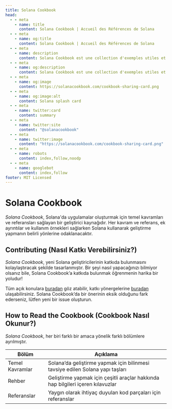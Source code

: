 ```yaml
---
title: Solana Cookbook
head:
  - - meta
    - name: title
      content: Solana Cookbook | Accueil des Références de Solana
  - - meta
    - name: og:title
      content: Solana Cookbook | Accueil des Références de Solana
  - - meta
    - name: description
      content: Solana Cookbook est une collection d'exemples utiles et de références pour le développement sur Solana
  - - meta
    - name: og:description
      content: Solana Cookbook est une collection d'exemples utiles et de références pour le développement sur Solana
  - - meta
    - name: og:image
      content: https://solanacookbook.com/cookbook-sharing-card.png
  - - meta
    - name: og:image:alt
      content: Solana splash card
  - - meta
    - name: twitter:card
      content: summary
  - - meta
    - name: twitter:site
      content: "@solanacookbook"
  - - meta
    - name: twitter:image
      content: "https://solanacookbook.com/cookbook-sharing-card.png"
  - - meta
    - name: robots
      content: index,follow,noodp
  - - meta
    - name: googlebot
      content: index,follow
footer: MIT Licensed
---
```


# Solana Cookbook

*Solana Cookbook*, Solana'da uygulamalar oluşturmak için temel kavramları ve referansları sağlayan bir geliştirici kaynağıdır. Her kavram ve referans, ek ayrıntılar ve kullanım örnekleri sağlarken Solana kullanarak geliştirme yapmanın belirli yönlerine odaklanacaktır.


## Contributing (Nasıl Katkı Verebilirsiniz?)

*Solana Cookbook*, yeni Solana geliştiricilerinin katkıda bulunmasını kolaylaştıracak şekilde tasarlanmıştır. Bir şeyi nasıl yapacağınızı bilmiyor olsanız bile, Solana Cookbook’a katkıda bulunmak öğrenmenin harika bir yoludur!


Tüm açık konulara [buradan](https://github.com/solana-developers/solana-cookbook/issues) göz atabilir, katkı yönergelerine [buradan](https://github.com/solana-developers/solana-cookbook#contributing) ulaşabilirsiniz. Solana Cookbook’da bir önerinin eksik olduğunu fark ederseniz, lütfen yeni bir issue oluşturun.

## How to Read the Cookbook (Cookbook Nasıl Okunur?)

*Solana Cookbook*, her biri farklı bir amaca yönelik farklı bölümlere ayrılmıştır.

| Bölüm                 | Açıklama                                                                        |
|-----------------------|---------------------------------------------------------------------------------|
| Temel Kavramlar       | Solana’da geliştirme yapmak için bilinmesi tavsiye edilen Solana yapı taşları   |
| Rehber                | Geliştirme yapmak için çeşitli araçlar hakkında hap bilgileri içeren kılavuzlar |
| Referanslar           | Yaygın olarak ihtiyaç duyulan kod parçaları için referanslar                    |
